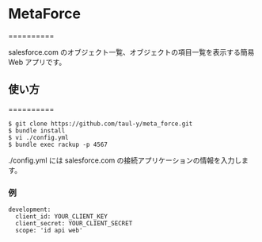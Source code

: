# MetaForce
==========

salesforce.com のオブジェクト一覧、オブジェクトの項目一覧を表示する簡易 Web アプリです。

## 使い方
==========

```
$ git clone https://github.com/taul-y/meta_force.git
$ bundle install
$ vi ./config.yml
$ bundle exec rackup -p 4567
```

./config.yml には salesforce.com の接続アプリケーションの情報を入力します。

### 例

```
development:
  client_id: YOUR_CLIENT_KEY
  client_secret: YOUR_CLIENT_SECRET
  scope: 'id api web'
```
